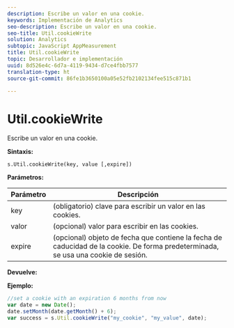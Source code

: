```yaml
---
description: Escribe un valor en una cookie.
keywords: Implementación de Analytics
seo-description: Escribe un valor en una cookie.
seo-title: Util.cookieWrite
solution: Analytics
subtopic: JavaScript AppMeasurement
title: Util.cookieWrite
topic: Desarrollador e implementación
uuid: 8d526e4c-6d7a-4119-9434-d7ce4fbb7577
translation-type: ht
source-git-commit: 86fe1b3650100a05e52fb2102134fee515c871b1

---
```



# Util.cookieWrite

Escribe un valor en una cookie.

**Sintaxis:**

```
s.Util.cookieWrite(key, value [,expire])
```

**Parámetros:**

| Parámetro | Descripción |
|---|---|
| key | (obligatorio) clave para escribir un valor en las cookies. |
| valor | (opcional) valor para escribir en las cookies. |
| expire | (opcional) objeto de fecha que contiene la fecha de caducidad de la cookie. De forma predeterminada, se usa una cookie de sesión. |

**Devuelve:**

**Ejemplo:**

```js
//set a cookie with an expiration 6 months from now 
var date = new Date(); 
date.setMonth(date.getMonth() + 6); 
var success = s.Util.cookieWrite("my_cookie", "my_value", date);
```

